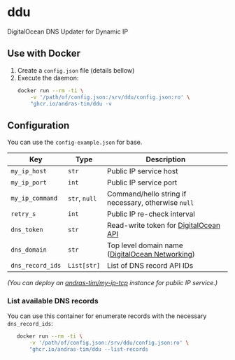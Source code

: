 # ddu
DigitalOcean DNS Updater for Dynamic IP


## Use with Docker
1. Create a `config.json` file (details bellow)
1. Execute the daemon:
    ``` sh
    docker run --rm -ti \
        -v '/path/of/config.json:/srv/ddu/config.json:ro' \
        "ghcr.io/andras-tim/ddu -v
    ```


## Configuration
You can use the `config-example.json` for base.

| Key              | Type          | Description |
| ---------------- | ------------- | --- |
| `my_ip_host`     | `str`         | Public IP service host |
| `my_ip_port`     | `int`         | Public IP service port |
| `my_ip_command`  | `str`, `null` | Command/hello string if necessary, otherwise `null` |
| `retry_s`        | `int`         | Public IP re-check interval |
| `dns_token`      | `str`         | Read-write token for [DigitalOcean API](https://cloud.digitalocean.com/account/api/tokens) |
| `dns_domain`     | `str`         | Top level domain name ([DigitalOcean Networking](https://cloud.digitalocean.com/networking/domains/))  |
| `dns_record_ids` | `List[str]`   | List of DNS record API IDs |


*(You can deploy an [andras-tim/my-ip-tcp](https://github.com/andras-tim/my-ip-tcp) instance for public IP service.)*


### List available DNS records
You can use this container for enumerate records with the necessary `dns_record_ids`:
``` sh
   docker run --rm -ti \
       -v '/path/of/config.json:/srv/ddu/config.json:ro' \
       "ghcr.io/andras-tim/ddu --list-records
```
